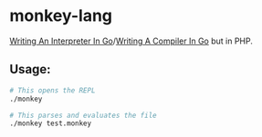 # monkey-lang

[Writing An Interpreter In Go](https://interpreterbook.com/)/[Writing A Compiler In Go](https://compilerbook.com/) but in PHP.

## Usage:
```sh
# This opens the REPL
./monkey
```

```sh
# This parses and evaluates the file
./monkey test.monkey
```
